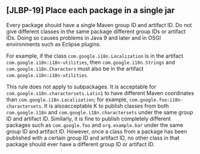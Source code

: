[JLBP-19] Place each package in a single jar
--------------------------------------------------

Every package should have a single Maven group ID and artifact ID.
Do not give different classes in the same package different group IDs or artifact IDs.
Doing so causes problems in Java 9 and later and in OSGI environments
such as Eclipse plugins.

For example, if the class `com.google.i18n.Localization` is in the artifact
`com.google.i18n:i18n-utilities`, then `com.google.i18n.Strings`
and `com.google.i18n.Characters` must also be in the artifact
`com.google.i18n:i18n-utilities`.

This rule does not apply to subpackages. It is acceptable for
`com.google.i18n.charactersets.Latin1` to have different Maven coordinates
than `com.google.i18n.Localization`; for example, `com.google.foo:i18n-charactersets`.
It is alsoacceptable K to publish classes from both `com.google.i18n` and
`com.google.i18n.charactersets` under the same group ID and artifact ID.
Similarly, it is fine to publish completely different packages such as
`com.google.foo` and `org.example.bar` under the same group ID and artifact ID.
However, once a class from a package has been published with a certain
group ID and artifact ID, no other class in that package should ever have
a different group ID or artifact ID.
